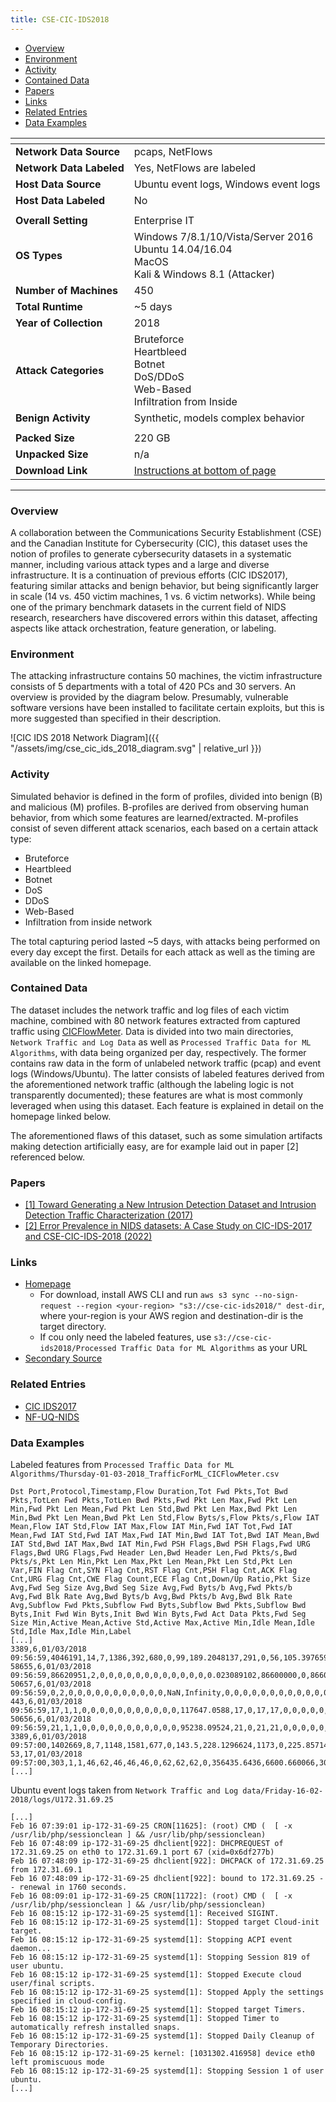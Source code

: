 ```yaml
---
title: CSE-CIC-IDS2018
---
```


- [Overview](#overview)
- [Environment](#environment)
- [Activity](#activity)
- [Contained Data](#contained-data)
- [Papers](#papers)
- [Links](#links)
- [Related Entries](#related-entries)
- [Data Examples](#data-examples)

| <!-- -->                 | <!-- -->                                                                                                 |
| ------------------------ | -------------------------------------------------------------------------------------------------------- |
| **Network Data Source**  | pcaps, NetFlows                                                                                          |
| **Network Data Labeled** | Yes, NetFlows are labeled                                                                                |
| **Host Data Source**     | Ubuntu event logs, Windows event logs                                                                    |
| **Host Data Labeled**    | No                                                                                                       |
|                          |                                                                                                          |
| **Overall Setting**      | Enterprise IT                                                                                            |
| **OS Types**             | Windows 7/8.1/10/Vista/Server 2016 <br> Ubuntu 14.04/16.04 <br> MacOS<br/> Kali & Windows 8.1 (Attacker) |
| **Number of Machines**   | 450                                                                                                      |
| **Total Runtime**        | ~5 days                                                                                                  |
| **Year of Collection**   | 2018                                                                                                     |
| **Attack Categories**    | Bruteforce<br/>Heartbleed<br/>Botnet<br/>DoS/DDoS<br/>Web-Based<br/>Infiltration from Inside             |
| **Benign Activity**      | Synthetic, models complex behavior                                                                       |
|                          |                                                                                                          |
| **Packed Size**          | 220 GB                                                                                                   |
| **Unpacked Size**        | n/a                                                                                                      |
| **Download Link**        | [Instructions at bottom of page](https://www.unb.ca/cic/datasets/ids-2018.html)                          |

***

### Overview

A collaboration between the Communications Security Establishment (CSE) and the Canadian Institute for Cybersecurity (CIC), this dataset uses the notion of profiles to generate cybersecurity datasets in a systematic manner, including various attack types and a large and diverse infrastructure.
It is a continuation of previous efforts (CIC IDS2017), featuring similar attacks and benign behavior, but being significantly larger in scale (14 vs. 450 victim machines, 1 vs. 6 victim networks).
While being one of the primary benchmark datasets in the current field of NIDS research, researchers have discovered errors within this dataset, affecting aspects like attack orchestration, feature generation, or labeling.

### Environment

The attacking infrastructure contains 50 machines, the victim infrastructure consists of 5 departments with a total of 420 PCs and 30 servers.
An overview is provided by the diagram below.
Presumably, vulnerable software versions have been installed to facilitate certain exploits, but this is more suggested than specified in their description.

![CIC IDS 2018 Network Diagram]({{ "/assets/img/cse_cic_ids_2018_diagram.svg" | relative_url }})

### Activity

Simulated behavior is defined in the form of profiles, divided into benign (B) and malicious (M) profiles.
B-profiles are derived from observing human behavior, from which some features are learned/extracted.
M-profiles consist of seven different attack scenarios, each based on a certain attack type:

- Bruteforce
- Heartbleed
- Botnet
- DoS
- DDoS
- Web-Based
- Infiltration from inside network

The total capturing period lasted ~5 days, with attacks being performed on every day except the first.
Details for each attack as well as the timing are available on the linked homepage.

### Contained Data

The dataset includes the network traffic and log files of each victim machine, combined with 80 network features extracted from captured traffic using [CICFlowMeter](https://www.unb.ca/cic/research/applications.html#CICFlowMeter).
Data is divided into two main directories, `Network Traffic and Log Data` as well as `Processed Traffic Data for ML Algorithms`, with data being organized per day, respectively.
The former contains raw data in the form of unlabeled network traffic (pcap) and event logs (Windows/Ubuntu).
The latter consists of labeled features derived from the aforementioned network traffic (although the labeling logic is not transparently documented);
these features are what is most commonly leveraged when using this dataset.
Each feature is explained in detail on the homepage linked below.

The aforementioned flaws of this dataset, such as some simulation artifacts making detection artificially easy, are for example laid out in paper [2] referenced below.

### Papers

- [[1] Toward Generating a New Intrusion Detection Dataset and Intrusion Detection Traffic Characterization (2017)](https://doi.org/10.5220/0006639801080116)
- [[2] Error Prevalence in NIDS datasets: A Case Study on CIC-IDS-2017 and CSE-CIC-IDS-2018 (2022)](https://doi.org/10.1109/CNS56114.2022.9947235)

### Links

- [Homepage](https://www.unb.ca/cic/datasets/ids-2018.html)
    - For download, install AWS CLI and
      run `aws s3 sync --no-sign-request --region <your-region> "s3://cse-cic-ids2018/" dest-dir`, where your-region is
      your AWS region and destination-dir is the target directory.
    - If cou only need the labeled features, use `s3://cse-cic-ids2018/Processed Traffic Data for ML Algorithms` as your URL
- [Secondary Source](https://registry.opendata.aws/cse-cic-ids2018/)

### Related Entries
- [CIC IDS2017](/COMIDDS/content/datasets/cic_ids2017)
- [NF-UQ-NIDS](/COMIDDS/content/datasets/nf_uq_nids)

### Data Examples

Labeled features from `Processed Traffic Data for ML Algorithms/Thursday-01-03-2018_TrafficForML_CICFlowMeter.csv`

```
Dst Port,Protocol,Timestamp,Flow Duration,Tot Fwd Pkts,Tot Bwd Pkts,TotLen Fwd Pkts,TotLen Bwd Pkts,Fwd Pkt Len Max,Fwd Pkt Len Min,Fwd Pkt Len Mean,Fwd Pkt Len Std,Bwd Pkt Len Max,Bwd Pkt Len Min,Bwd Pkt Len Mean,Bwd Pkt Len Std,Flow Byts/s,Flow Pkts/s,Flow IAT Mean,Flow IAT Std,Flow IAT Max,Flow IAT Min,Fwd IAT Tot,Fwd IAT Mean,Fwd IAT Std,Fwd IAT Max,Fwd IAT Min,Bwd IAT Tot,Bwd IAT Mean,Bwd IAT Std,Bwd IAT Max,Bwd IAT Min,Fwd PSH Flags,Bwd PSH Flags,Fwd URG Flags,Bwd URG Flags,Fwd Header Len,Bwd Header Len,Fwd Pkts/s,Bwd Pkts/s,Pkt Len Min,Pkt Len Max,Pkt Len Mean,Pkt Len Std,Pkt Len Var,FIN Flag Cnt,SYN Flag Cnt,RST Flag Cnt,PSH Flag Cnt,ACK Flag Cnt,URG Flag Cnt,CWE Flag Count,ECE Flag Cnt,Down/Up Ratio,Pkt Size Avg,Fwd Seg Size Avg,Bwd Seg Size Avg,Fwd Byts/b Avg,Fwd Pkts/b Avg,Fwd Blk Rate Avg,Bwd Byts/b Avg,Bwd Pkts/b Avg,Bwd Blk Rate Avg,Subflow Fwd Pkts,Subflow Fwd Byts,Subflow Bwd Pkts,Subflow Bwd Byts,Init Fwd Win Byts,Init Bwd Win Byts,Fwd Act Data Pkts,Fwd Seg Size Min,Active Mean,Active Std,Active Max,Active Min,Idle Mean,Idle Std,Idle Max,Idle Min,Label
[...]
3389,6,01/03/2018 09:56:59,4046191,14,7,1386,392,680,0,99,189.2048137,291,0,56,105.3976597,439.4256228,5.190066411,202309.55,254579.8433,957090,27,4046191,311245.4615,336198.2491,1235902,49275,3933933,655655.5,326972.6235,957090,165703,0,0,0,0,292,152,3.460044274,1.730022137,0,680,80.81818182,161.4669762,26071.58442,0,0,1,1,0,0,0,1,0,84.66666667,99,56,0,0,0,0,0,0,14,1386,7,392,8192,62614,7,20,0,0,0,0,0,0,0,0,Benign
58655,6,01/03/2018 09:56:59,86620951,2,0,0,0,0,0,0,0,0,0,0,0,0,0.023089102,86600000,0,86600000,86600000,86600000,86600000,0,86600000,86600000,0,0,0,0,0,0,0,0,0,40,0,0.023089102,0,0,0,0,0,0,0,0,0,0,1,0,0,0,0,0,0,0,0,0,0,0,0,0,2,0,0,0,62617,-1,0,20,0,0,0,0,86600000,0,86600000,86600000,Benign
50657,6,01/03/2018 09:56:59,0,2,0,0,0,0,0,0,0,0,0,0,0,NaN,Infinity,0,0,0,0,0,0,0,0,0,0,0,0,0,0,0,0,0,0,40,0,0,0,0,0,0,0,0,0,0,0,0,1,0,0,0,0,0,0,0,0,0,0,0,0,0,2,0,0,0,4816,-1,0,20,0,0,0,0,0,0,0,0,Benign
443,6,01/03/2018 09:56:59,17,1,1,0,0,0,0,0,0,0,0,0,0,0,117647.0588,17,0,17,17,0,0,0,0,0,0,0,0,0,0,0,0,0,0,20,20,58823.52941,58823.52941,0,0,0,0,0,0,0,0,0,1,0,0,0,1,0,0,0,0,0,0,0,0,0,1,0,1,0,64237,4816,0,20,0,0,0,0,0,0,0,0,Benign
50656,6,01/03/2018 09:56:59,21,1,1,0,0,0,0,0,0,0,0,0,0,0,95238.09524,21,0,21,21,0,0,0,0,0,0,0,0,0,0,0,0,0,0,20,20,47619.04762,47619.04762,0,0,0,0,0,0,0,0,0,1,1,0,0,1,0,0,0,0,0,0,0,0,0,1,0,1,0,946,254,0,20,0,0,0,0,0,0,0,0,Benign
3389,6,01/03/2018 09:57:00,1402669,8,7,1148,1581,677,0,143.5,228.1296624,1173,0,225.8571429,430.0986044,1945.576611,10.69389856,100190.6429,251930.1473,969023,49,1402669,200381.2857,385946.3919,1073843,49,1338992,223165.3333,365735.7739,969023,63653,0,0,0,0,168,148,5.703412566,4.990485995,0,1173,170.5625,319.4332416,102037.5958,0,0,0,1,0,0,0,0,0,181.9333333,143.5,225.8571429,0,0,0,0,0,0,8,1148,7,1581,8192,62852,5,20,0,0,0,0,0,0,0,0,Infilteration
53,17,01/03/2018 09:57:00,303,1,1,46,62,46,46,46,0,62,62,62,0,356435.6436,6600.660066,303,0,303,303,0,0,0,0,0,0,0,0,0,0,0,0,0,0,8,8,3300.330033,3300.330033,46,62,51.33333333,9.237604307,85.33333333,0,0,0,0,0,0,0,0,1,77,46,62,0,0,0,0,0,0,1,46,1,62,-1,-1,0,8,0,0,0,0,0,0,0,0,Infilteration
[...]
```

Ubuntu event logs taken from `Network Traffic and Log data/Friday-16-02-2018/logs/U172.31.69.25`

```
[...]
Feb 16 07:39:01 ip-172-31-69-25 CRON[11625]: (root) CMD (  [ -x /usr/lib/php/sessionclean ] && /usr/lib/php/sessionclean)
Feb 16 07:48:09 ip-172-31-69-25 dhclient[922]: DHCPREQUEST of 172.31.69.25 on eth0 to 172.31.69.1 port 67 (xid=0x6df277b)
Feb 16 07:48:09 ip-172-31-69-25 dhclient[922]: DHCPACK of 172.31.69.25 from 172.31.69.1
Feb 16 07:48:09 ip-172-31-69-25 dhclient[922]: bound to 172.31.69.25 -- renewal in 1760 seconds.
Feb 16 08:09:01 ip-172-31-69-25 CRON[11722]: (root) CMD (  [ -x /usr/lib/php/sessionclean ] && /usr/lib/php/sessionclean)
Feb 16 08:15:12 ip-172-31-69-25 systemd[1]: Received SIGINT.
Feb 16 08:15:12 ip-172-31-69-25 systemd[1]: Stopped target Cloud-init target.
Feb 16 08:15:12 ip-172-31-69-25 systemd[1]: Stopping ACPI event daemon...
Feb 16 08:15:12 ip-172-31-69-25 systemd[1]: Stopping Session 819 of user ubuntu.
Feb 16 08:15:12 ip-172-31-69-25 systemd[1]: Stopped Execute cloud user/final scripts.
Feb 16 08:15:12 ip-172-31-69-25 systemd[1]: Stopped Apply the settings specified in cloud-config.
Feb 16 08:15:12 ip-172-31-69-25 systemd[1]: Stopped target Timers.
Feb 16 08:15:12 ip-172-31-69-25 systemd[1]: Stopped Timer to automatically refresh installed snaps.
Feb 16 08:15:12 ip-172-31-69-25 systemd[1]: Stopped Daily Cleanup of Temporary Directories.
Feb 16 08:15:12 ip-172-31-69-25 kernel: [1031302.416958] device eth0 left promiscuous mode
Feb 16 08:15:12 ip-172-31-69-25 systemd[1]: Stopping Session 1 of user ubuntu.
[...]
```